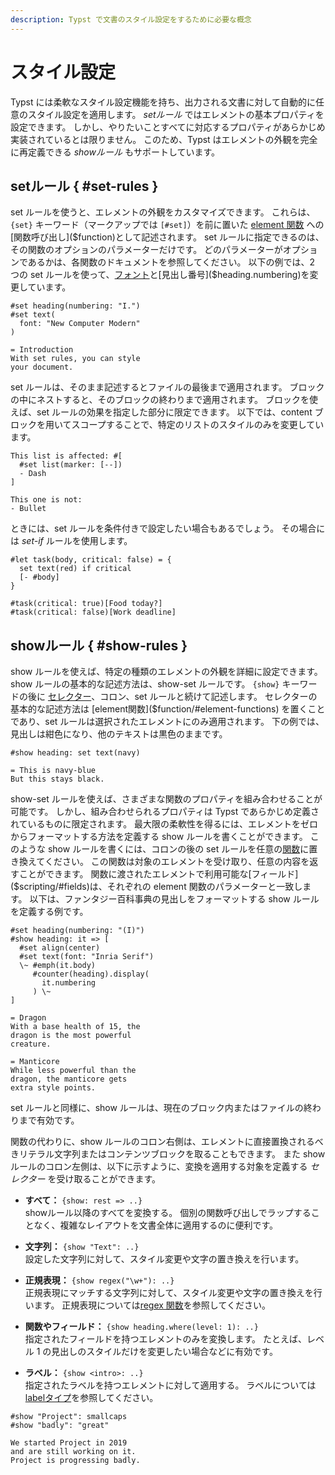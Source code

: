 ```yaml
---
description: Typst で文書のスタイル設定をするために必要な概念
---
```


# スタイル設定

Typst には柔軟なスタイル設定機能を持ち、出力される文書に対して自動的に任意のスタイル設定を適用します。
_setルール_ ではエレメントの基本プロパティを設定できます。
しかし、やりたいことすべてに対応するプロパティがあらかじめ実装されているとは限りません。
このため、Typst はエレメントの外観を完全に再定義できる _showルール_ もサポートしています。

## setルール { #set-rules }

set ルールを使うと、エレメントの外観をカスタマイズできます。
これらは、`{set}` キーワード（マークアップでは `[#set]`）を前に置いた [element 関数]($function/#element-functions) への[関数呼び出し]($function)として記述されます。
set ルールに指定できるのは、その関数のオプションのパラメーターだけです。
どのパラメーターがオプションであるかは、各関数のドキュメントを参照してください。
以下の例では、2 つの set ルールを使って、[フォント]($text.font)と[見出し番号]($heading.numbering)を変更しています。

```example
#set heading(numbering: "I.")
#set text(
  font: "New Computer Modern"
)

= Introduction
With set rules, you can style
your document.
```

set ルールは、そのまま記述するとファイルの最後まで適用されます。
ブロックの中にネストすると、そのブロックの終わりまで適用されます。
ブロックを使えば、set ルールの効果を指定した部分に限定できます。
以下では、content ブロックを用いてスコープすることで、特定のリストのスタイルのみを変更しています。

```example
This list is affected: #[
  #set list(marker: [--])
  - Dash
]

This one is not:
- Bullet
```

ときには、set ルールを条件付きで設定したい場合もあるでしょう。
その場合には _set-if_ ルールを使用します。

```example
#let task(body, critical: false) = {
  set text(red) if critical
  [- #body]
}

#task(critical: true)[Food today?]
#task(critical: false)[Work deadline]
```

## showルール { #show-rules }

show ルールを使えば、特定の種類のエレメントの外観を詳細に設定できます。
show ルールの基本的な記述方法は、show-set ルールです。
`{show}` キーワードの後に [セレクター]($selector)、コロン、set ルールと続けて記述します。
セレクターの基本的な記述方法は [element関数]($function/#element-functions) を置くことであり、set ルールは選択されたエレメントにのみ適用されます。
下の例では、見出しは紺色になり、他のテキストは黒色のままです。

```example
#show heading: set text(navy)

= This is navy-blue
But this stays black.
```

show-set ルールを使えば、さまざまな関数のプロパティを組み合わせることが可能です。
しかし、組み合わせられるプロパティは Typst であらかじめ定義されているものに限定されます。
最大限の柔軟性を得るには、エレメントをゼロからフォーマットする方法を定義する show ルールを書くことができます。
このような show ルールを書くには、コロンの後の set ルールを任意の[関数]($function)に置き換えてください。
この関数は対象のエレメントを受け取り、任意の内容を返すことができます。
関数に渡されたエレメントで利用可能な[フィールド]($scripting/#fields)は、それぞれの element 関数のパラメーターと一致します。
以下は、ファンタジー百科事典の見出しをフォーマットする show ルールを定義する例です。

```example
#set heading(numbering: "(I)")
#show heading: it => [
  #set align(center)
  #set text(font: "Inria Serif")
  \~ #emph(it.body)
     #counter(heading).display(
       it.numbering
     ) \~
]

= Dragon
With a base health of 15, the
dragon is the most powerful
creature.

= Manticore
While less powerful than the
dragon, the manticore gets
extra style points.
```

set ルールと同様に、show ルールは、現在のブロック内またはファイルの終わりまで有効です。

関数の代わりに、show ルールのコロン右側は、エレメントに直接置換されるべきリテラル文字列またはコンテンツブロックを取ることもできます。
また show ルールのコロン左側は、以下に示すように、変換を適用する対象を定義する _セレクター_ を受け取ることができます。

- **すべて：** `{show: rest => ..}` \
  showルール以降のすべてを変換する。
  個別の関数呼び出しでラップすることなく、複雑なレイアウトを文書全体に適用するのに便利です。

- **文字列：** `{show "Text": ..}` \
  設定した文字列に対して、スタイル変更や文字の置き換えを行います。

- **正規表現：** `{show regex("\w+"): ..}` \
  正規表現にマッチする文字列に対して、スタイル変更や文字の置き換えを行います。
  正規表現については[regex 関数]($regex)を参照してください。

- **関数やフィールド：** `{show heading.where(level: 1): ..}` \
  指定されたフィールドを持つエレメントのみを変換します。
  たとえば、レベル 1 の見出しのスタイルだけを変更したい場合などに有効です。

- **ラベル：** `{show <intro>: ..}` \
  指定されたラベルを持つエレメントに対して適用する。
  ラベルについては[labelタイプ]($label)を参照してください。

```example
#show "Project": smallcaps
#show "badly": "great"

We started Project in 2019
and are still working on it.
Project is progressing badly.
```
